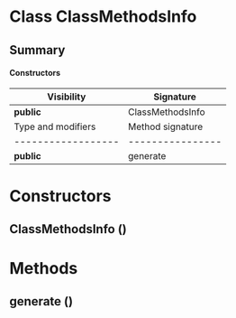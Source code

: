 Class ClassMethodsInfo
======================
Summary
-------
#### Constructors
| Visibility | Signature        |
| ---------- | ---------------- |
| **public** | ClassMethodsInfo |#### Methods
| Type and modifiers | Method signature |
| ------------------ | ---------------- |
| **public**         | generate         |
Constructors
============
ClassMethodsInfo ()
-------------------


Methods
=======
generate ()
-----------



